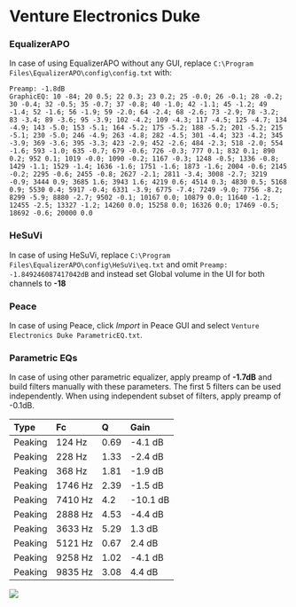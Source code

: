 # Venture Electronics Duke

### EqualizerAPO
In case of using EqualizerAPO without any GUI, replace `C:\Program Files\EqualizerAPO\config\config.txt`
with:
```
Preamp: -1.8dB
GraphicEQ: 10 -84; 20 0.5; 22 0.3; 23 0.2; 25 -0.0; 26 -0.1; 28 -0.2; 30 -0.4; 32 -0.5; 35 -0.7; 37 -0.8; 40 -1.0; 42 -1.1; 45 -1.2; 49 -1.4; 52 -1.6; 56 -1.9; 59 -2.0; 64 -2.4; 68 -2.6; 73 -2.9; 78 -3.2; 83 -3.4; 89 -3.6; 95 -3.9; 102 -4.2; 109 -4.3; 117 -4.5; 125 -4.7; 134 -4.9; 143 -5.0; 153 -5.1; 164 -5.2; 175 -5.2; 188 -5.2; 201 -5.2; 215 -5.1; 230 -5.0; 246 -4.9; 263 -4.8; 282 -4.5; 301 -4.4; 323 -4.2; 345 -3.9; 369 -3.6; 395 -3.3; 423 -2.9; 452 -2.6; 484 -2.3; 518 -2.0; 554 -1.6; 593 -1.0; 635 -0.7; 679 -0.6; 726 -0.3; 777 0.1; 832 0.1; 890 0.2; 952 0.1; 1019 -0.0; 1090 -0.2; 1167 -0.3; 1248 -0.5; 1336 -0.8; 1429 -1.1; 1529 -1.4; 1636 -1.6; 1751 -1.6; 1873 -1.6; 2004 -0.6; 2145 -0.2; 2295 -0.6; 2455 -0.8; 2627 -2.1; 2811 -3.4; 3008 -2.7; 3219 -0.9; 3444 0.9; 3685 1.6; 3943 1.6; 4219 0.6; 4514 0.3; 4830 0.5; 5168 0.9; 5530 0.4; 5917 -0.4; 6331 -3.9; 6775 -7.4; 7249 -9.0; 7756 -8.2; 8299 -5.9; 8880 -2.7; 9502 -0.1; 10167 0.0; 10879 0.0; 11640 -1.2; 12455 -2.5; 13327 -1.2; 14260 0.0; 15258 0.0; 16326 0.0; 17469 -0.5; 18692 -0.6; 20000 0.0
```

### HeSuVi
In case of using HeSuVi, replace `C:\Program Files\EqualizerAPO\config\HeSuVi\eq.txt` and omit `Preamp:
-1.849246087417042dB` and instead set Global volume in the UI for both channels to **-18**

### Peace
In case of using Peace, click *Import* in Peace GUI and select `Venture Electronics Duke ParametricEQ.txt`.

### Parametric EQs
In case of using other parametric equalizer, apply preamp of **-1.7dB** and build filters manually
with these parameters. The first 5 filters can be used independently.
When using independent subset of filters, apply preamp of -0.1dB.

| Type    | Fc      |    Q | Gain     |
|:--------|:--------|:-----|:---------|
| Peaking | 124 Hz  | 0.69 | -4.1 dB  |
| Peaking | 228 Hz  | 1.33 | -2.4 dB  |
| Peaking | 368 Hz  | 1.81 | -1.9 dB  |
| Peaking | 1746 Hz | 2.39 | -1.5 dB  |
| Peaking | 7410 Hz | 4.2  | -10.1 dB |
| Peaking | 2888 Hz | 4.53 | -4.4 dB  |
| Peaking | 3633 Hz | 5.29 | 1.3 dB   |
| Peaking | 5121 Hz | 0.67 | 2.4 dB   |
| Peaking | 9258 Hz | 1.02 | -4.1 dB  |
| Peaking | 9835 Hz | 3.08 | 4.4 dB   |

![](https://raw.githubusercontent.com/jaakkopasanen/AutoEq/master/results/innerfidelity/sbaf-serious/Venture%20Electronics%20Duke/Venture%20Electronics%20Duke.png)